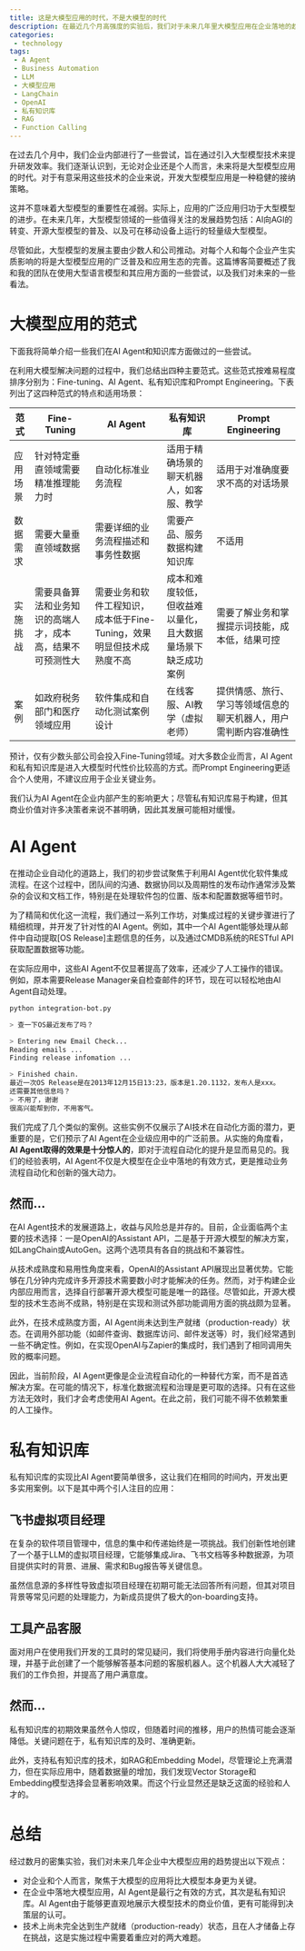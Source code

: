 ```yaml
---
title: 这是大模型应用的时代，不是大模型的时代
description: 在最近几个月高强度的实验后，我们对于未来几年里大模型应用在企业落地的趋势形成了一些观察，我们相信对企业或者个人来说，关注大模型应用，远比关注大模型更重要。大模型应用有四种范式，其中AI Agent和私有知识库是最有可能在企业内部落地的。
categories:
 - technology
tags:
 - A Agent
 - Business Automation
 - LLM
 - 大模型应用
 - LangChain
 - OpenAI
 - 私有知识库
 - RAG
 - Function Calling
---
```



在过去几个月中，我们企业内部进行了一些尝试，旨在通过引入大型模型技术来提升研发效率。我们逐渐认识到，无论对企业还是个人而言，未来将是大型模型应用的时代。对于有意采用这些技术的企业来说，开发大型模型应用是一种稳健的接纳策略。

这并不意味着大型模型的重要性在减弱。实际上，应用的广泛应用归功于大型模型的进步。在未来几年，大型模型领域的一些值得关注的发展趋势包括：AI向AGI的转变、开源大型模型的普及、以及可在移动设备上运行的轻量级大型模型。

尽管如此，大型模型的发展主要由少数人和公司推动。对每个人和每个企业产生实质影响的将是大型模型应用的广泛普及和应用生态的完善。这篇博客简要概述了我和我的团队在使用大型语言模型和其应用方面的一些尝试，以及我们对未来的一些看法。

# 大模型应用的范式

下面我将简单介绍一些我们在AI Agent和知识库方面做过的一些尝试。

在利用大模型解决问题的过程中，我们总结出四种主要范式。这些范式按难易程度排序分别为：Fine-tuning、AI Agent、私有知识库和Prompt Engineering。下表列出了这四种范式的特点和适用场景：

| 范式 | Fine-Tuning | AI Agent | 私有知识库 | Prompt Engineering |
| --- | --- | --- | --- | --- |
| 应用场景 | 针对特定垂直领域需要精准推理能力时 | 自动化标准业务流程 | 适用于精确场景的聊天机器人，如客服、教学 | 适用于对准确度要求不高的对话场景 |
| 数据需求 | 需要大量垂直领域数据 | 需要详细的业务流程描述和事务性数据 | 需要产品、服务数据构建知识库 | 不适用 |
| 实施挑战 | 需要具备算法和业务知识的高端人才，成本高，结果不可预测性大 | 需要业务和软件工程知识，成本低于Fine-Tuning，效果明显但技术成熟度不高 | 成本和难度较低，但收益难以量化，且大数据量场景下缺乏成功案例 | 需要了解业务和掌握提示词技能，成本低，结果可控 |
| 案例 | 如政府税务部门和医疗领域应用 | 软件集成和自动化测试案例设计 | 在线客服、AI教学（虚拟老师） | 提供情感、旅行、学习等领域信息的聊天机器人，用户需判断内容准确性 |

预计，仅有少数头部公司会投入Fine-Tuning领域。对大多数企业而言，AI Agent和私有知识库是进入大模型时代性价比较高的方式。而Prompt Engineering更适合个人使用，不建议应用于企业关键业务。

我们认为AI Agent在企业内部产生的影响更大；尽管私有知识库易于构建，但其商业价值对许多决策者来说不甚明确，因此其发展可能相对缓慢。

# AI Agent

在推动企业自动化的道路上，我们的初步尝试聚焦于利用AI Agent优化软件集成流程。在这个过程中，团队间的沟通、数据协同以及周期性的发布动作通常涉及繁杂的会议和文档工作，特别是在处理软件包的位置、版本和配置数据等细节时。

为了精简和优化这一流程，我们通过一系列工作坊，对集成过程的关键步骤进行了精细梳理，并开发了针对性的AI Agent。例如，其中一个AI Agent能够处理从邮件中自动提取[OS Release]主题信息的任务，以及通过CMDB系统的RESTful API获取配置数据等功能。

在实际应用中，这些AI Agent不仅显著提高了效率，还减少了人工操作的错误。例如，原本需要Release Manager亲自检查邮件的环节，现在可以轻松地由AI Agent自动处理。

```bash
python integration-bot.py

> 查一下OS最近发布了吗？

> Entering new Email Check...
Reading emails ...
Finding release infomation ...

> Finished chain.
最近一次OS Release是在2013年12月15日13:23，版本是1.20.1132，发布人是xxx。
还需要其他信息吗？
> 不用了，谢谢
很高兴能帮到你，不用客气。
```

我们完成了几个类似的案例。这些实例不仅展示了AI技术在自动化方面的潜力，更重要的是，它们预示了AI Agent在企业级应用中的广泛前景。从实施的角度看，**AI Agent取得的效果是十分惊人的**，即对于流程自动化的提升是显而易见的。我们的经验表明，AI Agent不仅是大模型在企业中落地的有效方式，更是推动业务流程自动化和创新的强大动力。

## 然而...

在AI Agent技术的发展道路上，收益与风险总是并存的。目前，企业面临两个主要的技术选择：一是OpenAI的Assistant API，二是基于开源大模型的解决方案，如LangChain或AutoGen。这两个选项具有各自的挑战和不兼容性。

从技术成熟度和易用性角度来看，OpenAI的Assistant API展现出显著优势。它能够在几分钟内完成许多开源技术需要数小时才能解决的任务。然而，对于构建企业内部应用而言，选择自行部署开源大模型可能是唯一的路径。尽管如此，开源大模型的技术生态尚不成熟，特别是在实现和测试外部功能调用方面的挑战颇为显著。

此外，在技术成熟度方面，AI Agent尚未达到生产就绪（production-ready）状态。在调用外部功能（如邮件查询、数据库访问、邮件发送等）时，我们经常遇到一些不确定性。例如，在实现OpenAI与Zapier的集成时，我们遇到了相同调用失败的概率问题。

因此，当前阶段，AI Agent更像是企业流程自动化的一种替代方案，而不是首选解决方案。在可能的情况下，标准化数据流程和治理是更可取的选择。只有在这些方法无效时，我们才会考虑使用AI Agent。在此之前，我们可能不得不依赖繁重的人工操作。

# 私有知识库

私有知识库的实现比AI Agent要简单很多，这让我们在相同的时间内，开发出更多实用案例。以下是其中两个引人注目的应用：

## 飞书虚拟项目经理

在复杂的软件项目管理中，信息的集中和传递始终是一项挑战。我们创新性地创建了一个基于LLM的虚拟项目经理，它能够集成Jira、飞书文档等多种数据源，为项目提供实时的背景、进展、需求和Bug报告等关键信息。

虽然信息源的多样性导致虚拟项目经理在初期可能无法回答所有问题，但其对项目背景等常见问题的处理能力，为新成员提供了极大的on-boarding支持。

## 工具产品客服

面对用户在使用我们开发的工具时的常见疑问，我们将使用手册内容进行向量化处理，并基于此创建了一个能够解答基本问题的客服机器人。这个机器人大大减轻了我们的工作负担，并提高了用户满意度。

## 然而...

私有知识库的初期效果虽然令人惊叹，但随着时间的推移，用户的热情可能会逐渐降低。关键问题在于，私有知识库的及时、准确更新。

此外，支持私有知识库的技术，如RAG和Embedding Model，尽管理论上充满潜力，但在实际应用中，随着数据量的增加，我们发现Vector Storage和Embedding模型选择会显著影响效果。而这个行业显然还是缺乏这面的经验和人才的。

# 总结

经过数月的密集实验，我们对未来几年企业中大模型应用的趋势提出以下观点：

- 对企业和个人而言，聚焦于大模型的应用将比大模型本身更为关键。
- 在企业中落地大模型应用，AI Agent是最行之有效的方式，其次是私有知识库。AI Agent由于能够更直观地展示大模型技术的商业价值，更有可能得到决策层的认可。
- 技术上尚未完全达到生产就绪（production-ready）状态，且在人才储备上存在挑战，这是实施过程中需要着重应对的两大难题。
